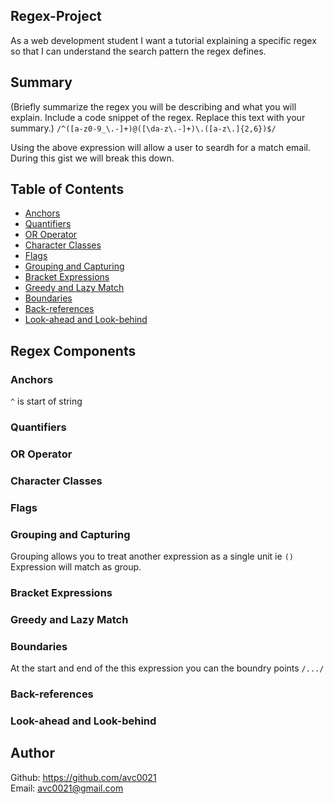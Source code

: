 ## Regex-Project 

As a web development student I want a tutorial explaining a specific regex so that I can understand the search pattern the regex defines.

## Summary
(Briefly summarize the regex you will be describing and what you will explain. Include a code snippet of the regex. Replace this text with your summary.) `/^([a-z0-9_\.-]+)@([\da-z\.-]+)\.([a-z\.]{2,6})$/`

Using the above expression will allow a user to seardh for a match email. During this gist we will break this down.

## Table of Contents

- [Anchors](#anchors)
- [Quantifiers](#quantifiers)
- [OR Operator](#or-operator)
- [Character Classes](#character-classes)
- [Flags](#flags)
- [Grouping and Capturing](#grouping-and-capturing)
- [Bracket Expressions](#bracket-expressions)
- [Greedy and Lazy Match](#greedy-and-lazy-match)
- [Boundaries](#boundaries)
- [Back-references](#back-references)
- [Look-ahead and Look-behind](#look-ahead-and-look-behind)

## Regex Components

### Anchors

`^` is start of string
### Quantifiers

### OR Operator

### Character Classes

### Flags

### Grouping and Capturing
Grouping allows you to treat another expression as a single unit ie `()` Expression will match as group.

### Bracket Expressions

### Greedy and Lazy Match

### Boundaries
  At the start and end of the this expression you can the boundry points `/.../`
  
### Back-references

### Look-ahead and Look-behind

## Author

Github: https://github.com/avc0021</br>
Email: avc0021@gmail.com

 

 
